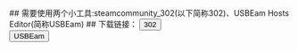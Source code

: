 <link rel="stylesheet" type="text/css" href="/style.css">
## 需要使用两个小工具:steamcommunity_302(以下简称302)、USBEam Hosts Editor(简称USBEam)
## 下载链接：
<html>
<body>
<button onclick="window.location.href='https://www.dogfight360.com/blog/wp-content/uploads/2023/05/steamcommunity_302_V12.1.24_%E8%A7%A3%E5%8E%8B%E5%AF%86%E7%A0%81dogfight360.zip'">
    302
</button>
<br>
<button onclick="window.location.href='https://www.dogfight360.com/blog/wp-content/uploads/2022/06/UsbEAm-Hosts-Editor-v3.63_%E8%A7%A3%E5%8E%8B%E5%AF%86%E7%A0%81dogfight360.zip'">
    USBEam
</button>
</body>
</html>
